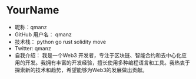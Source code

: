 # YourName

- 昵称：qmanz
- GitHub 用户名：  qmanz
- 技术栈：  python go rust solidity move
- Twitter: qmanz
- 自我介绍：  我是一个Web3 开发者，专注于区块链、智能合约和去中心化应用的开发。我拥有丰富的开发经验，擅长使用多种编程语言和工具。我热衷于探索新的技术和趋势，希望能够为Web3的发展做出贡献。
